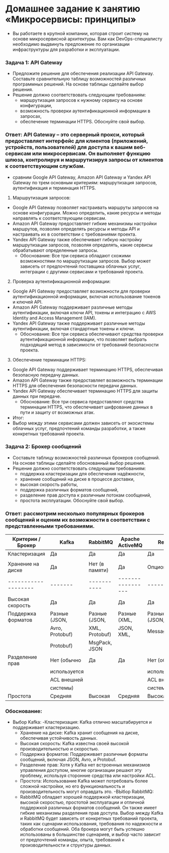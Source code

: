 # Домашнее задание к занятию «Микросервисы: принципы»
- Вы работаете в крупной компании, которая строит систему на основе микросервисной архитектуры. Вам как DevOps-специалисту необходимо выдвинуть предложение по организации инфраструктуры для разработки и эксплуатации.
### Задача 1: API Gateway
- Предложите решение для обеспечения реализации API Gateway. Составьте сравнительную таблицу возможностей различных программных решений. На основе таблицы сделайте выбор решения.
- Решение должно соответствовать следующим требованиям:
  - маршрутизация запросов к нужному сервису на основе конфигурации,
  - возможность проверки аутентификационной информации в запросах,
  - обеспечение терминации HTTPS.
Обоснуйте свой выбор.
### Ответ: API Gateway – это серверный прокси, который предоставляет интерфейс для клиентов (приложений, устройств, пользователей) для доступа к вашим веб-сервисам или микросервисам. Он выполняет функцию шлюза, контролируя и маршрутизируя запросы от клиентов к соответствующим службам.
- сравним Google API Gateway, Amazon API Gateway и Yandex API Gateway по трем основным критериям: маршрутизация запросов, аутентификация и терминация HTTPS.

1. Маршрутизация запросов:
- Google API Gateway позволяет настраивать маршруты запросов на основе конфигурации. Можно определить, какие ресурсы и методы направлять к соответствующим сервисам.
- Amazon API Gateway предоставляет гибкие механизмы настройки маршрутов, позволяя определять ресурсы и методы API и настраивать их в соответствии с требованиями проекта.
- Yandex API Gateway также обеспечивает гибкую настройку маршрутизации запросов, позволяя определять, какие сервисы обрабатывают определенные запросы.
  - Обоснование: Все три сервиса обладают схожими возможностями по маршрутизации запросов. Выбор может зависеть от предпочтений поставщика облачных услуг, интеграции с другими сервисами и требований проекта.
2. Проверка аутентификационной информации:
- Google API Gateway предоставляет возможности для проверки аутентификационной информации, включая использование токенов и ключей API.
- Amazon API Gateway поддерживает различные методы аутентификации, включая ключи API, токены и интеграцию с AWS Identity and Access Management (IAM).
- Yandex API Gateway также поддерживает различные методы аутентификации, включая стандартные токены и ключи.
  - Обоснование: Все три сервиса обеспечивают средства проверки аутентификационной информации, что позволяет выбрать подходящий метод в зависимости от требований безопасности проекта.
3. Обеспечение терминации HTTPS:
- Google API Gateway поддерживает терминацию HTTPS, обеспечивая безопасную передачу данных.
- Amazon API Gateway также предоставляет возможность терминации HTTPS для обеспечения безопасности передачи данных.
- Yandex API Gateway обеспечивает терминацию HTTPS для защиты данных при передаче.
  - Обоснование: Все три сервиса предоставляют средства терминации HTTPS, что обеспечивает шифрование данных в пути и защиту от возможных атак.
- Итог:
- Выбор между этими сервисами должен зависеть от экосистемы облачных услуг, предпочтений команды разработки, а также конкретных требований проекта.
### Задача 2: Брокер сообщений
- Составьте таблицу возможностей различных брокеров сообщений. На основе таблицы сделайте обоснованный выбор решения.
- Решение должно соответствовать следующим требованиям:
  - поддержка кластеризации для обеспечения надёжности,
  - хранение сообщений на диске в процессе доставки,
  - высокая скорость работы,
  - поддержка различных форматов сообщений,
  - разделение прав доступа к различным потокам сообщений,
  - простота эксплуатации.
Обоснуйте свой выбор.
### Ответ: рассмотрим несколько популярных брокеров сообщений и оценим их возможности в соответствии с представленными требованиями.
| Критерии / Брокер |	Kafka	| RabbitMQ	| Apache ActiveMQ |	Redis |	NATS|
|-------------------|-------|-----------|-----------------|-------|-----|
| Кластеризация     |	Да    |	Да        |	Да              |	Да	  |Да   |
|                   |       |      |    |    |   |
|Хранение на диске	|Да |	Нет (в памяти)|	Да	|Опционально|	Нет (в памяти)|
|-------------------|-------|-----------|-----------------|-------|-----|
|Высокая скорость |	Да |	Да |	Да |	Да |	Да |
|Поддержка форматов |	Разные (JSON,|	Разные (JSON,|	Разные (XML,|	Разные (JSON,|	Разные (JSON,|
|	            |Avro, Protobuf)|	XML, Protobuf)|	JSON, XML, |	MessagePack,|	Protocol Buffers|
|		|	Protobuf)|	MsgPack, JSON |            |                |         |	
|Разделение прав |	Нет (обычно |	  Да|	          Да|	    Нет (обычно|	    Да|
|       	|используется|		|	                   |используется|     |                 |	
|      	         |ACL внешней |		|             |	ACL внешней|     |       |    	
|       	|системы) |		|	|     системы) |                |       |	
|Простота	|Средняя |	Высокая|	Средняя|	Высокая|	Высокая|

### Обоснование:
- Выбор Kafka:
  -Кластеризация: Kafka отлично масштабируется и поддерживает кластеризацию.
  - Хранение на диске: Kafka хранит сообщения на диске, обеспечивая устойчивость данных.
  - Высокая скорость: Kafka известна своей высокой производительностью и скоростью.
  - Поддержка форматов: Поддерживает различные форматы сообщений, включая JSON, Avro, и Protobuf.
  - Разделение прав: Хотя у Kafka нет встроенных механизмов управления доступом, многие организации решают эту проблему, используя сторонние средства или настройки ACL.
  - Простота: Использование Kafka может потребовать более сложной настройки, но его функциональность и производительность могут оправдать это.
-ВЫбор RabbitMQ:
  - RabbitMQ обладает хорошей поддержкой кластеризации, высокой скоростью, простотой эксплуатации и отличной поддержкой различных форматов сообщений. Он также имеет гибкие механизмы разделения прав доступа.
Выбор между Kafka и RabbitMQ будет зависеть от конкретных требований проекта, таких как сценарии использования, требования по надежности и обработки сообщений.
Оба брокера могут быть успешно использованы в большинстве сценариев, и выбор часто зависит от предпочтений команды, опыта, требований к производительности и структуры данных.


